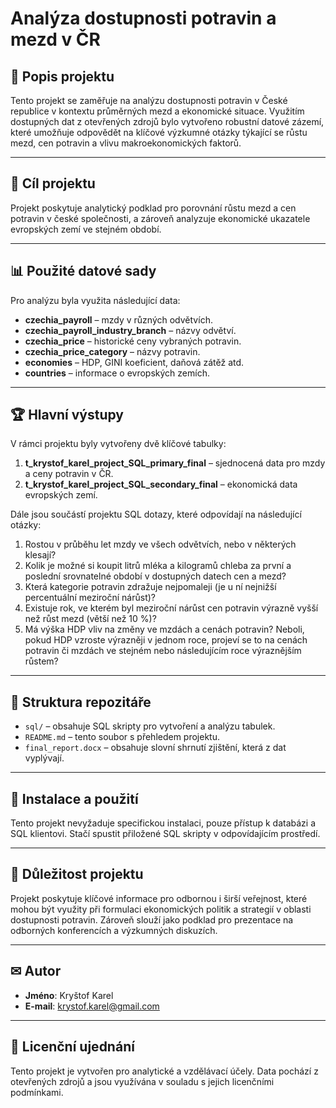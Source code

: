 # Analýza dostupnosti potravin a mezd v ČR

## 📌 Popis projektu
Tento projekt se zaměřuje na analýzu dostupnosti potravin v České republice v kontextu průměrných mezd a ekonomické situace. Využitím dostupných dat z otevřených zdrojů bylo vytvořeno robustní datové zázemí, které umožňuje odpovědět na klíčové výzkumné otázky týkající se růstu mezd, cen potravin a vlivu makroekonomických faktorů.

---

## 🎯 Cíl projektu
Projekt poskytuje analytický podklad pro porovnání růstu mezd a cen potravin v české společnosti, a zároveň analyzuje ekonomické ukazatele evropských zemí ve stejném období.

---

## 📊 Použité datové sady
Pro analýzu byla využita následující data:
- **czechia_payroll** – mzdy v různých odvětvích.
- **czechia_payroll_industry_branch** – názvy odvětví.
- **czechia_price** – historické ceny vybraných potravin.
- **czechia_price_category** – názvy potravin.
- **economies** – HDP, GINI koeficient, daňová zátěž atd.
- **countries** – informace o evropských zemích.

---

## 🏆 Hlavní výstupy
V rámci projektu byly vytvořeny dvě klíčové tabulky:

1. **t_krystof_karel_project_SQL_primary_final** – sjednocená data pro mzdy a ceny potravin v ČR.
2. **t_krystof_karel_project_SQL_secondary_final** – ekonomická data evropských zemí.

Dále jsou součástí projektu SQL dotazy, které odpovídají na následující otázky:
1. Rostou v průběhu let mzdy ve všech odvětvích, nebo v některých klesají?
2. Kolik je možné si koupit litrů mléka a kilogramů chleba za první a poslední srovnatelné období v dostupných datech cen a mezd?
3. Která kategorie potravin zdražuje nejpomaleji (je u ní nejnižší percentuální meziroční nárůst)?
4. Existuje rok, ve kterém byl meziroční nárůst cen potravin výrazně vyšší než růst mezd (větší než 10 %)?
5. Má výška HDP vliv na změny ve mzdách a cenách potravin? Neboli, pokud HDP vzroste výrazněji v jednom roce, projeví se to na cenách potravin či mzdách ve stejném nebo následujícím roce výraznějším růstem?

---

## 📂 Struktura repozitáře
- `sql/` – obsahuje SQL skripty pro vytvoření a analýzu tabulek.
- `README.md` – tento soubor s přehledem projektu.
- `final_report.docx` – obsahuje slovní shrnutí zjištění, která z dat vyplývají.

---

## 📌 Instalace a použití
Tento projekt nevyžaduje specifickou instalaci, pouze přístup k databázi a SQL klientovi. Stačí spustit přiložené SQL skripty v odpovídajícím prostředí.

---

## 🤝 Důležitost projektu
Projekt poskytuje klíčové informace pro odbornou i širší veřejnost, které mohou být využity při formulaci ekonomických politik a strategií v oblasti dostupnosti potravin. Zároveň slouží jako podklad pro prezentace na odborných konferencích a výzkumných diskuzích.

---

## ✉ Autor
- **Jméno**: Kryštof Karel
- **E-mail**: krystof.karel@gmail.com

---

## 📜 Licenční ujednání
Tento projekt je vytvořen pro analytické a vzdělávací účely. Data pochází z otevřených zdrojů a jsou využívána v souladu s jejich licenčními podmínkami.

